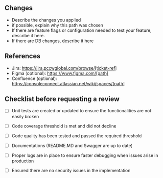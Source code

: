 ## Changes

* Describe the changes you applied
* if possible, explain why this path was chosen
* If there are feature flags or configuration needed to test your feature, describe it here.
* If there are DB changes, describe it here

## References

* Jira: https://jira.pccwglobal.com/browse/[ticket-ref]
* Figma (optional): https://www.figma.com/[path]
* Confluence (optional): https://consoleconnect.atlassian.net/wiki/spaces/[path]

## Checklist before requesting a review

- [ ] Unit tests are created or updated to ensure the functionalities are not easily broken
- [ ] Code coverage threshold is met and did not decline
- [ ] Code quality has been tested and passed the required threshold
- [ ] Documentations (README.MD and Swagger are up to date)
- [ ] Proper logs are in place to ensure faster debugging when issues arise in production
- [ ] Ensured there are no security issues in the implementation

